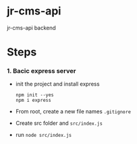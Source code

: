 # jr-cms-api

jr-cms-api backend

# Steps

### 1. Bacic express server

- init the project and install express

  ```
  npm init --yes
  npm i express
  ```

- From root, create a new file names `.gitignore`
- Create src folder and `src/index.js`
- run `node src/index.js`
